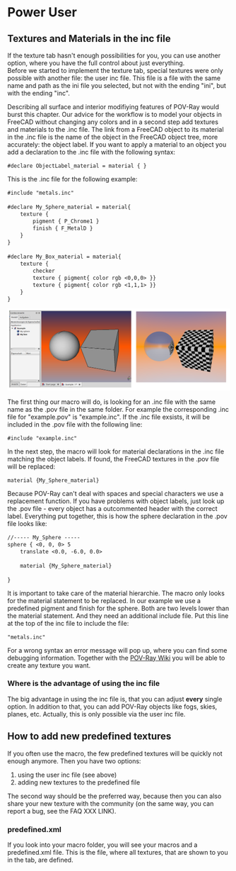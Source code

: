 # Power User

## Textures and Materials in the inc file
If the texture tab hasn't enough possibilities for you, you can use another option, where you have the full control about just everything.  
Before we started to implement the texture tab, special textures were only possible with another file: the user inc file. This file is a file with the same name and path as the ini file you selected, but not with the ending "ini", but with the ending "inc".

Describing all surface and interior modifiying features of POV-Ray would burst this chapter. Our advice for the workflow is to model your objects in FreeCAD without changing any colors and in a second step add textures and materials to the .inc file. The link from a FreeCAD object to its material in the .inc file is the name of the object in the FreeCAD object tree, more accurately: the object label.
If you want to apply a material to an object you add a declaration to the .inc file with the following syntax:

```
#declare ObjectLabel_material = material { }
```
This is the .inc file for the following example:

```
#include "metals.inc"

#declare My_Sphere_material = material{
    texture {
        pigment { P_Chrome1 }
        finish { F_MetalD }
    }
}

#declare My_Box_material = material{
    texture {
        checker
        texture { pigment{ color rgb <0,0,0> }}
        texture { pigment{ color rgb <1,1,1> }}
    }
}

```

![Object labels]( ./img/textures_1.png "Object labels")

The first thing our macro will do, is looking for an .inc file with the same name as the .pov file in the same folder.
For example the corresponding .inc file for "example.pov" is "example.inc".
If the .inc file exsists, it will be included in the .pov file with the following line:

```
#include "example.inc"

```
In the next step, the macro will look for material declarations in the .inc file matching the object labels.
If found, the FreeCAD textures in the .pov file will be replaced:


```
material {My_Sphere_material}
```
Because POV-Ray can't deal with spaces and special characters we use a replacement function.
If you have problems with object labels, just look up the .pov file - every object has a outcommented header with the correct label.
Everything put together, this is how the sphere declaration in the .pov file looks like:

```
//----- My_Sphere -----
sphere { <0, 0, 0> 5
    translate <0.0, -6.0, 0.0>

    material {My_Sphere_material}

}
```
It is important to take care of the material hierarchie. The macro only looks for the material statement to be replaced. In our example we use a predefined pigment and finish for the sphere. Both are two levels lower than the material statement. And they need an additional include file. Put this line at the top of the inc file to include the file:
```
"metals.inc"
```
For a wrong syntax an error message will pop up, where you can find some debugging information.
Together with the [POV-Ray Wiki](http://www.povray.org/documentation/3.7.0/r3_4.html#r3_4_6)  you will be able to create any texture you want.

### Where is the advantage of using the inc file
The big advantage in using the inc file is, that you can adjust __every__ single option. In addition to that, you can add POV-Ray objects like fogs, skies, planes, etc. Actually, this is only possible via the user inc file.

## How to add new predefined textures
If you often use the macro, the few predefined textures will be quickly not enough anymore. Then you have two options:
1. using the user inc file (see above)
2. adding new textures to the predefined file

The second way should be the preferred way, because then you can also share your new texture with the community (on the same way, you can report a bug, see the FAQ XXX LINK).

### predefined.xml
If you look into your macro folder, you will see your macros and a predefined.xml file. This is the file, where all textures, that are shown to you in the tab, are defined.